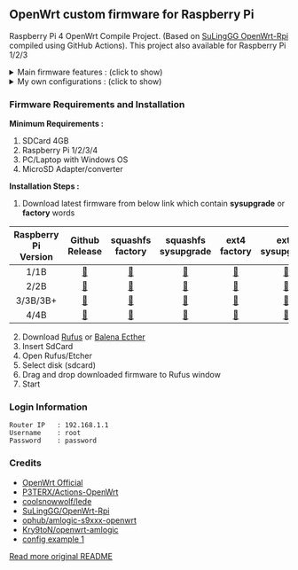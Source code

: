 ## OpenWrt custom firmware for Raspberry Pi
Raspberry Pi 4 OpenWrt Compile Project. (Based on [SuLingGG OpenWrt-Rpi](https://github.com/SuLingGG/OpenWrt-Rpi) compiled using GitHub Actions). This project also available for Raspberry Pi 1/2/3

<details><summary>Main firmware features : (click to show)</summary>
<p>

- Contains rich OpenWrt original LuCI plug-ins and community LuCI plug-ins
- Integrate most wired, wireless, 3G/4G network card drivers, no need to install additional
- Pre-install the latest version of Clash core and oh-my-zsh to minimize configuration costs
- Pre-install all kmod ipk software packages in the firmware, pre-configure the local opkg software source, keep away from kmod conflicts
- More comprehensive IPV6 support, the firmware built-in IPV6 CLI configuration tool, you can quickly install/uninstall/configure IPV6
- Pull the latest OpenWrt source code and community plug-in source code at 2:00 am every day to compile and provide split downloads to ensure that you always get the latest experience
- Provide packages-server (including WEB server package archive), which can quickly establish LAN software source under Windows
- For advanced users, provide OpenWrt Image Builder, OpenWrt SDK, OpenWrt Tool Chain, and dl archive files
Contains scientific Internet tools:
- The firmware supports the following scientific Internet tools: ①ShadowSocksR Plus+ ②Passwall ③OpenClash
- Among them, ShadowSocksR Plus+ in Offical version firmware is transplanted from Lean version source code.
- Both now support SS/SSR/V2ray/Trojan/Socks5 protocol, support Kcptun, support Netflix streaming, support link/subscription import node, Socks5 server, access control, automatic switching of failed nodes. Among them, Passwall additionally supports Brook and V2ray diversion.
- For OpenClash, the latest version of Clash core (clash/clash_tun/clash_game) has been pre-installed in the firmware, and it can be used out of the box without additional download.
- Support ad blocking AdGuard Home
```sh
Note: The advertisement blocking effect at the router level is not good. If you are very sensitive to advertisements, it is recommended to use the browser plug-in-level advertisement blocking plugin. In addition, ad blocking tools may severely affect internet speed.
```
- Support to unlock NetEase Cloud gray songs:
- Contains three schemes of Golang/Nodejs/cloud unlocking.
- Support Jingdong sign-in service, you can get 20+ golden beans/day unattended.
- Support Docker container arm and aarch64 (arm64) architecture images. Before pulling the image, please confirm that the image has the above architecture version and use the corresponding architecture tag to pull it.
- Support AirPlay2 and PCHiFi digital turntable remote control function, you can push music to the Raspberry Pi to play and control through the AirPlay feature.
- Support Samba/CIFSD/FTP/SFTP file transfer, support mounting Samba/NFS file system to local, support Syncthing and VerySync synchronization, support Rclone to mount network disk files to local.
- Support disk management, you can create/remove partitions and create Raid arrays with one click.
- Support file assistant / file browser (Filemanager) / Kodexplorer (Kodexplorer), can manage the files in OpenWrt online.
- Support Aria2 and Transmission download tools, you can download http/https/BT seeds/magnet links to Raspberry Pi.
- Support SSR server (libv/python), V2ray server, Brook server, Trojan server, PPTP VPN server, IPSec VPN server, OpenVPN server, N2N v2 VPN, ZeroTier, support OpenVPN client, PPTP/L2TP client, OpenConnect client, WireGuard VPN.
- Support DDNS (support Dnspod and Alibaba Cloud DDNS), SmartDNS, ARP binding.
- Support Frpc/NPS intranet penetration and Frps server.
- Support WeChat push (Server sauce), USB print server, KMS server, Wake-on-LAN, Thunderbird, Tianyi Family Cloud/Cloud Disk to speed up.
- Support SQM Qos, Socat, support udpspeeder and udp2raw acceleration, support SFE acceleration, bridge acceleration, IPV6 acceleration, FULLCONE NAT acceleration, BBR acceleration.
- Support multi-line multi-dial, load balancing, MWAN3 shunt assistant.

</p>
</details>


<details><summary>My own configurations : (click to show)</summary>
<p>

- Added speedtest and neofetch command
- Removed all languages except English
- Set English as default language (idk work or not)
- Set timezone to WIB-7 Asia/Jakarta
- Add shutdown, poweroff, reboot commands
- Loadbalance 4 USB Hilink
- Add shadowsocksr shortcut (ssr-rst, ssr-start, ssr-stop)
- QMI modems supported ex. LT4220
- VPN support : PPTP / L2TP / ShadowSocks / ShadowSocksR / V2ray(VMESS/VLESS) / Trojan / Trojan-Go

</p>
</details>

### Firmware Requirements and Installation

**Minimum Requirements :**
1. SDCard 4GB
2. Raspberry Pi 1/2/3/4
3. PC/Laptop with Windows OS
4. MicroSD Adapter/converter

**Installation Steps :**
1. Download latest firmware from below link which contain **sysupgrade** or **factory** words

| Raspberry Pi<br />Version | Github<br />Release | squashfs<br />factory | squashfs<br />sysupgrade | ext4<br />factory | ext4<br />sysupgrade | rootfs |
| :-----------------------: | :----------------:  | :-------------------: | :----------------------: | :---------------: | :------------------: | :----: |
| 1/1B | [📂](https://github.com/helmiau/OpenWrt-Rpi/releases/tag/openwrt-rpi-1) | [🔽](https://github.com/helmiau/OpenWrt-Rpi/releases/download/openwrt-rpi-1/openwrt-bcm27xx-bcm2708-rpi-squashfs-factory.img.gz) | [🔽](https://github.com/helmiau/OpenWrt-Rpi/releases/download/openwrt-rpi-1/openwrt-bcm27xx-bcm2708-rpi-squashfs-sysupgrade.img.gz) | [🔽](https://github.com/helmiau/OpenWrt-Rpi/releases/download/openwrt-rpi-1/openwrt-bcm27xx-bcm2708-rpi-ext4-factory.img.gz) | [🔽](https://github.com/helmiau/OpenWrt-Rpi/releases/download/openwrt-rpi-1/openwrt-bcm27xx-bcm2708-rpi-ext4-sysupgrade.img.gz) | [🔽](https://github.com/helmiau/OpenWrt-Rpi/releases/download/openwrt-rpi-1/openwrt-bcm27xx-bcm2708-rpi-rootfs.tar.gz) |
| 2/2B | [📂](https://github.com/helmiau/OpenWrt-Rpi/releases/tag/openwrt-rpi-2) | [🔽](https://github.com/helmiau/OpenWrt-Rpi/releases/download/openwrt-rpi-2/openwrt-bcm27xx-bcm2709-rpi-2-squashfs-factory.img.gz) | [🔽](https://github.com/helmiau/OpenWrt-Rpi/releases/download/openwrt-rpi-2/openwrt-bcm27xx-bcm2709-rpi-2-squashfs-sysupgrade.img.gz) | [🔽](https://github.com/helmiau/OpenWrt-Rpi/releases/download/openwrt-rpi-2/openwrt-bcm27xx-bcm2709-rpi-2-ext4-factory.img.gz) | [🔽](https://github.com/helmiau/OpenWrt-Rpi/releases/download/openwrt-rpi-2/openwrt-bcm27xx-bcm2709-rpi-2-ext4-sysupgrade.img.gz) | [🔽](https://github.com/helmiau/OpenWrt-Rpi/releases/download/openwrt-rpi-2/openwrt-bcm27xx-bcm2709-rpi-2-rootfs.tar.gz) |
| 3/3B/3B+ | [📂](https://github.com/helmiau/OpenWrt-Rpi/releases/tag/openwrt-rpi-3) | [🔽](https://github.com/helmiau/OpenWrt-Rpi/releases/download/openwrt-rpi-3/openwrt-bcm27xx-bcm2710-rpi-3-squashfs-factory.img.gz) | [🔽](https://github.com/helmiau/OpenWrt-Rpi/releases/download/openwrt-rpi-3/openwrt-bcm27xx-bcm2710-rpi-3-squashfs-sysupgrade.img.gz) | [🔽](https://github.com/helmiau/OpenWrt-Rpi/releases/download/openwrt-rpi-3/openwrt-bcm27xx-bcm2710-rpi-3-ext4-factory.img.gz) | [🔽](https://github.com/helmiau/OpenWrt-Rpi/releases/download/openwrt-rpi-3/openwrt-bcm27xx-bcm2710-rpi-3-ext4-sysupgrade.img.gz) | [🔽](https://github.com/helmiau/OpenWrt-Rpi/releases/download/openwrt-rpi-3/openwrt-bcm27xx-bcm2710-rpi-3-rootfs.tar.gz) |
| 4/4B | [📂](https://github.com/helmiau/OpenWrt-Rpi/releases/tag/openwrt-rpi-4) | [🔽](https://github.com/helmiau/OpenWrt-Rpi/releases/download/openwrt-rpi-4/openwrt-bcm27xx-bcm2711-rpi-4-squashfs-factory.img.gz) | [🔽](https://github.com/helmiau/OpenWrt-Rpi/releases/download/openwrt-rpi-4/openwrt-bcm27xx-bcm2711-rpi-4-squashfs-sysupgrade.img.gz) | [🔽](https://github.com/helmiau/OpenWrt-Rpi/releases/download/openwrt-rpi-4/openwrt-bcm27xx-bcm2711-rpi-4-ext4-factory.img.gz) | [🔽](https://github.com/helmiau/OpenWrt-Rpi/releases/download/openwrt-rpi-4/openwrt-bcm27xx-bcm2711-rpi-4-ext4-sysupgrade.img.gz) | [🔽](https://github.com/helmiau/OpenWrt-Rpi/releases/download/openwrt-rpi-4/openwrt-bcm27xx-bcm2711-rpi-4-rootfs.tar.gz) |

2. Download [Rufus](https://github.com/pbatard/rufus/releases/download/v3.13/rufus-3.13p.exe) or [Balena Ecther](https://github.com/balena-io/etcher/releases/latest)
3. Insert SdCard
4. Open Rufus/Etcher
5. Select disk (sdcard)
6. Drag and drop downloaded firmware to Rufus window
7. Start

### Login Information
```
Router IP	: 192.168.1.1
Username	: root
Password	: password
```

### Credits
- [OpenWrt Official](https://github.com/openwrt/openwrt)
- [P3TERX/Actions-OpenWrt](https://github.com/P3TERX/Actions-OpenWrt)
- [coolsnowwolf/lede](https://github.com/coolsnowwolf/lede)
- [SuLingGG/OpenWrt-Rpi](https://github.com/SuLingGG/OpenWrt-Rpi)
- [ophub/amlogic-s9xxx-openwrt](https://github.com/ophub/amlogic-s9xxx-openwrt)
- [Kry9toN/openwrt-amlogic](https://github.com/Kry9toN/openwrt-amlogic)
- [config example 1](https://github.com/eallion/openwrt/blob/main/.config)

[Read more original README](https://github.com/helmiau/OpenWrt-Rpi/blob/main/README_ORIGINAL.md#openwrt-rpi)